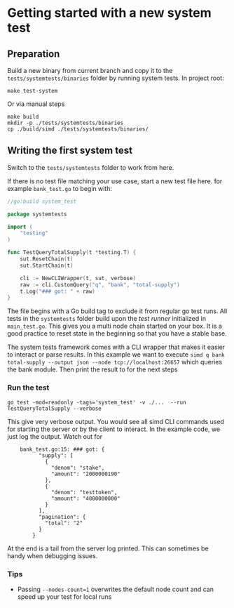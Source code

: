 # Getting started with a new system test

## Preparation

Build a new binary from current branch and copy it to the `tests/systemtests/binaries` folder by running system tests.
In project root:
```shell
make test-system
```
Or via manual steps
```shell
make build
mkdir -p ./tests/systemtests/binaries
cp ./build/simd ./tests/systemtests/binaries/
```

## Writing the first system test

Switch to the `tests/systemtests` folder to work from here.

If there is no test file matching your use case, start a new test file here.
for example `bank_test.go` to begin with:

```go
//go:build system_test

package systemtests

import (
	"testing"
)

func TestQueryTotalSupply(t *testing.T) {
	sut.ResetChain(t)
	sut.StartChain(t)

	cli := NewCLIWrapper(t, sut, verbose)
	raw := cli.CustomQuery("q", "bank", "total-supply")
	t.Log("### got: " + raw)
}
```
The file begins with a Go build tag to exclude it from regular go test runs.
All tests in the `systemtests` folder build upon the *test runner* initialized in `main_test.go`.
This gives you a multi node chain started on your box.
It is a good practice to reset state in the beginning so that you have a stable base.

The system tests framework comes with a CLI wrapper that makes it easier to interact or parse results.
In this example we want to execute `simd q bank total-supply --output json --node tcp://localhost:26657` which queries the bank module.
Then print the result to for the next steps

### Run the test

```shell
go test -mod=readonly -tags='system_test' -v ./...  --run TestQueryTotalSupply --verbose 
```

This give very verbose output. You would see all simd CLI commands used for starting the server or by the client to interact.
In the example code, we just log the output. Watch out for 
```shell
    bank_test.go:15: ### got: {
          "supply": [
            {
              "denom": "stake",
              "amount": "2000000190"
            },
            {
              "denom": "testtoken",
              "amount": "4000000000"
            }
          ],
          "pagination": {
            "total": "2"
          }
        }
```

At the end is a tail from the server log printed. This can sometimes be handy when debugging issues.


### Tips

* Passing `--nodes-count=1` overwrites the default node count and can speed up your test for local runs
